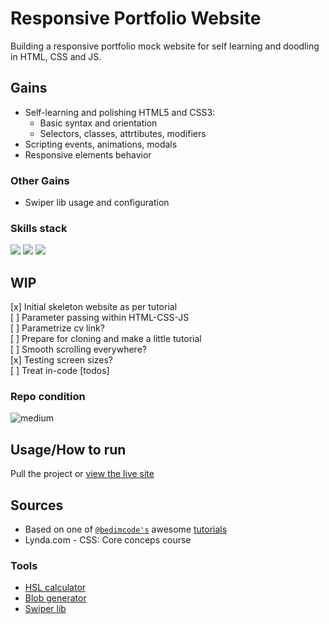 # Responsive Portfolio Website
  
Building a responsive portfolio mock website for self learning and doodling in HTML, CSS and JS.<br>



## Gains
- Self-learning and polishing HTML5 and CSS3:
    - Basic syntax and orientation
    - Selectors, classes, attrtibutes, modifiers
- Scripting events, animations, modals
- Responsive elements behavior
### Other Gains
- Swiper lib usage and configuration

### Skills stack
![](https://img.shields.io/badge/HTML5-E34F26?style=for-the-badge&logo=html5&logoColor=white)
![](https://img.shields.io/badge/CSS3-1572B6?style=for-the-badge&logo=css3&logoColor=white)
![](https://img.shields.io/badge/JavaScript-323330?style=for-the-badge&logo=javascript&logoColor=F7DF1E)

## WIP
[x] Initial skeleton website as per tutorial<br>
[ ] Parameter passing within HTML-CSS-JS<br>
[ ] Parametrize cv link?<br>
[ ] Prepare for cloning and make a little tutorial<br>
[ ] Smooth scrolling everywhere?<br>
[x] Testing screen sizes?<br>
[ ] Treat in-code \[todos\]<br>

### Repo condition
![medium](https://img.shields.io/badge/medium&nbsp;clean-80-yellow)



## Usage/How to run
Pull the project or [view the live site](https://www.vnikolin.com/responsive_website_doodle/index.html)

## Sources
- Based on one of [`@bedimcode's`](https://github.com/bedimcode) awesome [tutorials](https://youtu.be/27JtRAI3QO8)
- Lynda.com - CSS: Core conceps course

### Tools
- [HSL calculator](https://www.w3schools.com/colors/colors_hsl.asp)
- [Blob generator](https://www.blobmaker.app/)
- [Swiper lib](https://swiperjs.com/)
